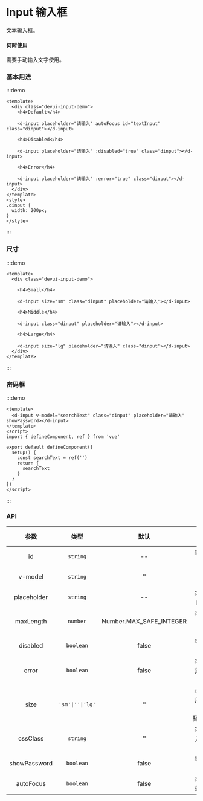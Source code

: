 # Input 输入框

文本输入框。

#### 何时使用

需要手动输入文字使用。

### 基本用法

:::demo

```vue
<template>
  <div class="devui-input-demo">
    <h4>Default</h4>
  
    <d-input placeholder="请输入" autoFocus id="textInput" class="dinput"></d-input>
  
    <h4>Disabled</h4>
  
    <d-input placeholder="请输入" :disabled="true" class="dinput"></d-input>
  
    <h4>Error</h4>
  
    <d-input placeholder="请输入" :error="true" class="dinput"></d-input>
  </div>
</template>
<style>
.dinput {
  width: 200px;
}
</style>
```

:::

### 尺寸

:::demo

```vue
<template>
  <div class="devui-input-demo">

    <h4>Small</h4>
  
    <d-input size="sm" class="dinput" placeholder="请输入"></d-input>
  
    <h4>Middle</h4>
  
    <d-input class="dinput" placeholder="请输入"></d-input>
  
    <h4>Large</h4>
  
    <d-input size="lg" placeholder="请输入" class="dinput"></d-input>
  </div>
</template>
```

:::

### 密码框

:::demo

```vue
<template>
  <d-input v-model="searchText" class="dinput" placeholder="请输入" showPassword></d-input>
</template>
<script>
import { defineComponent, ref } from 'vue'

export default defineComponent({
  setup() {
    const searchText = ref('')
    return {
      searchText
    }
  }
})
</script>
```

:::

### API

|         参数          |       类型       |          默认           |                      说明                      |       跳转 Demo       |
| :-------------------: | :--------------: | :---------------------: | :--------------------------------------------: | :-------------------: |
|          id           |     `string`     |           --            |                可选，文本框 id                 | [基本用法](#基本用法) |
| v-model |     `string`     |           ''            |                     绑定值                     |   [密码框](#密码框)   |
|      placeholder      |     `string`     |           --            |            可选，文本框 placeholder            | [基本用法](#基本用法) |
|       maxLength       |     `number`     | Number.MAX_SAFE_INTEGER |           可选，输入框的 max-length            |                       |
|       disabled        |    `boolean`     |          false          |             可选，文本框是否被禁用             | [基本用法](#基本用法) |
|         error         |    `boolean`     |          false          |          可选，文本框是否出现输入错误          | [基本用法](#基本用法) |
|         size          | `'sm'\|''\|'lg'` |           ''            | 可选，文本框尺寸，有三种选择`'lg'`,`''`,`'sm'` |     [尺寸](#尺寸)     |
|       cssClass        |     `string`     |           ''            |          可选，支持传入类名到输入框上          |                       |
|     showPassword      |    `boolean`     |          false          |                可选，密码输入框                |   [密码框](#密码框)   |
|       autoFocus       |    `boolean`     |          false          |            可选，输入框是否自动对焦            | [基本用法](#基本用法) |

<style>
.devui-input-demo h4 {
  font-weight: 700;
  color: #575d6c;
  font-size: 12px;
  margin: 15px 0;
}
</style>
